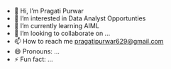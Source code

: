 - 👋 Hi, I’m Pragati Purwar
- 👀 I’m interested in Data Analyst Opportunties
- 🌱 I’m currently learning AIML
- 💞️ I’m looking to collaborate on ...
- 📫 How to reach me pragatipurwar629@gmail.com
- 😄 Pronouns: ...
- ⚡ Fun fact: ...

<!---
pragatipurwar24/pragatipurwar24 is a ✨ special ✨ repository because its `README.md` (this file) appears on your GitHub profile.
You can click the Preview link to take a look at your changes.
--->
